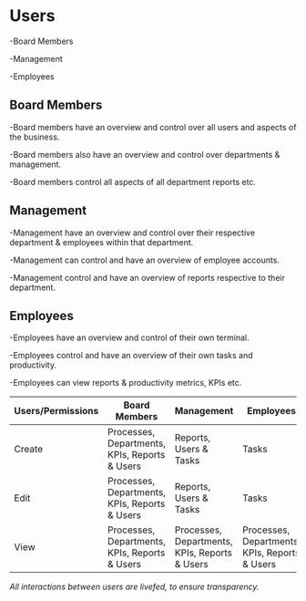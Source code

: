 # Users

-Board Members

-Management

-Employees

## Board Members

-Board members have an overview and control over all users and aspects of the business.

-Board members also have an overview and control over departments & management.

-Board members control all aspects of all department reports etc.

## Management

-Management have an overview and control over their respective department & employees within that department.

-Management can control and have an overview of employee accounts.

-Management control and have an overview of reports respective to their department.

## Employees

-Employees have an overview and control of their own terminal.

-Employees control and have an overview of their own tasks and productivity.

-Employees can view reports & productivity metrics, KPIs etc.

Users/Permissions | Board Members | Management | Employees
----------------- | ------------- | ---------- | ---------
Create | Processes, Departments, KPIs, Reports & Users | Reports, Users & Tasks | Tasks
Edit | Processes, Departments, KPIs, Reports & Users | Reports, Users & Tasks | Tasks
View | Processes, Departments, KPIs, Reports & Users | Processes, Departments, KPIs, Reports & Users | Processes, Departments, KPIs, Reports & Users

*All interactions between users are livefed, to ensure transparency.*